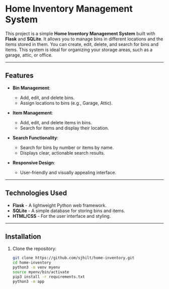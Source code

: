 # Home Inventory Management System

This project is a simple **Home Inventory Management System** built with **Flask** and **SQLite**. It allows you to manage bins in different locations and the items stored in them. You can create, edit, delete, and search for bins and items. This system is ideal for organizing your storage areas, such as a garage, attic, or office.

---

## Features

- **Bin Management**:
  - Add, edit, and delete bins.
  - Assign locations to bins (e.g., Garage, Attic).

- **Item Management**:
  - Add, edit, and delete items in bins.
  - Search for items and display their location.

- **Search Functionality**:
  - Search for bins by number or items by name.
  - Displays clear, actionable search results.

- **Responsive Design**:
  - User-friendly and visually appealing interface.

---

## Technologies Used

- **Flask** - A lightweight Python web framework.
- **SQLite** - A simple database for storing bins and items.
- **HTML/CSS** - For the user interface and styling.

---

## Installation

1. Clone the repository:
   ```bash
   git clone https://github.com/sjhilt/home-inventory.git
   cd home-inventory
   python3 -m venv myenv
   source myenv/bin/activate
   pip3 install -r requirements.txt
   python3 -m app
